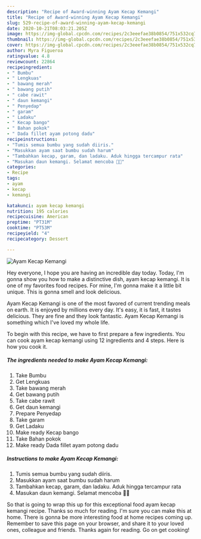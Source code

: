 ```yaml
---
description: "Recipe of Award-winning Ayam Kecap Kemangi"
title: "Recipe of Award-winning Ayam Kecap Kemangi"
slug: 529-recipe-of-award-winning-ayam-kecap-kemangi
date: 2020-10-21T08:03:21.205Z
image: https://img-global.cpcdn.com/recipes/2c3eeefae38b0854/751x532cq70/ayam-kecap-kemangi-foto-resep-utama.jpg
thumbnail: https://img-global.cpcdn.com/recipes/2c3eeefae38b0854/751x532cq70/ayam-kecap-kemangi-foto-resep-utama.jpg
cover: https://img-global.cpcdn.com/recipes/2c3eeefae38b0854/751x532cq70/ayam-kecap-kemangi-foto-resep-utama.jpg
author: Myra Figueroa
ratingvalue: 4.8
reviewcount: 22864
recipeingredient:
- " Bumbu"
- " Lengkuas"
- " bawang merah"
- " bawang putih"
- " cabe rawit"
- " daun kemangi"
- " Penyedap"
- " garam"
- " Ladaku"
- " Kecap bango"
- " Bahan pokok"
- " Dada fillet ayam potong dadu"
recipeinstructions:
- "Tumis semua bumbu yang sudah diiris."
- "Masukkan ayam saat bumbu sudah harum"
- "Tambahkan kecap, garam, dan ladaku. Aduk hingga tercampur rata"
- "Masukan daun kemangi. Selamat mencoba 💖💛"
categories:
- Recipe
tags:
- ayam
- kecap
- kemangi

katakunci: ayam kecap kemangi 
nutrition: 195 calories
recipecuisine: American
preptime: "PT31M"
cooktime: "PT53M"
recipeyield: "4"
recipecategory: Dessert

---
```



![Ayam Kecap Kemangi](https://img-global.cpcdn.com/recipes/2c3eeefae38b0854/751x532cq70/ayam-kecap-kemangi-foto-resep-utama.jpg)

Hey everyone, I hope you are having an incredible day today. Today, I'm gonna show you how to make a distinctive dish, ayam kecap kemangi. It is one of my favorites food recipes. For mine, I'm gonna make it a little bit unique. This is gonna smell and look delicious.

Ayam Kecap Kemangi is one of the most favored of current trending meals on earth. It is enjoyed by millions every day. It's easy, it is fast, it tastes delicious. They are fine and they look fantastic. Ayam Kecap Kemangi is something which I've loved my whole life.




To begin with this recipe, we have to first prepare a few ingredients. You can cook ayam kecap kemangi using 12 ingredients and 4 steps. Here is how you cook it.

<!--inarticleads1-->

##### The ingredients needed to make Ayam Kecap Kemangi:

1. Take  Bumbu
1. Get  Lengkuas
1. Take  bawang merah
1. Get  bawang putih
1. Take  cabe rawit
1. Get  daun kemangi
1. Prepare  Penyedap
1. Take  garam
1. Get  Ladaku
1. Make ready  Kecap bango
1. Take  Bahan pokok
1. Make ready  Dada fillet ayam potong dadu




<!--inarticleads2-->

##### Instructions to make Ayam Kecap Kemangi:

1. Tumis semua bumbu yang sudah diiris.
1. Masukkan ayam saat bumbu sudah harum
1. Tambahkan kecap, garam, dan ladaku. Aduk hingga tercampur rata
1. Masukan daun kemangi. Selamat mencoba 💖💛




So that is going to wrap this up for this exceptional food ayam kecap kemangi recipe. Thanks so much for reading. I'm sure you can make this at home. There is gonna be more interesting food at home recipes coming up. Remember to save this page on your browser, and share it to your loved ones, colleague and friends. Thanks again for reading. Go on get cooking!
